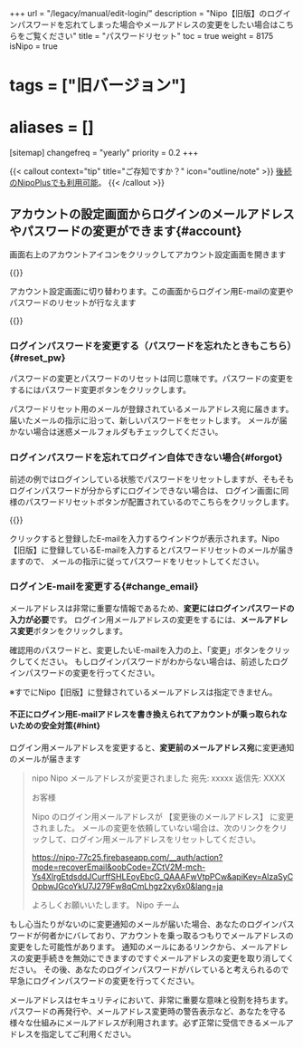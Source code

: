 +++
url = "/legacy/manual/edit-login/"
description = "Nipo【旧版】のログインパスワードを忘れてしまった場合やメールアドレスの変更をしたい場合はこちらをご覧ください"
title = "パスワードリセット"
toc = true
weight = 8175
isNipo = true
# tags = ["旧バージョン"]
# aliases = []
[sitemap]
  changefreq = "yearly"
  priority = 0.2
+++

{{< callout context="tip" title="ご存知ですか？" icon="outline/note" >}}
[後続のNipoPlusでも利用可能](/docs/manual/account/email/#password)。
{{< /callout >}}

## アカウントの設定画面からログインのメールアドレスやパスワードの変更ができます{#account}

画面右上のアカウントアイコンをクリックしてアカウント設定画面を開きます

{{<iTablet filename="accountSetting" msg="右上のボタンをクリック"  alice="ok">}}

アカウント設定画面に切り替わります。この画面からログイン用E-mailの変更やパスワードのリセットが行なえます

{{<iTablet filename="changePw" msg="パスワードやメアドの変更ができます"  alice="ok">}}

### ログインパスワードを変更する（パスワードを忘れたときもこちら）{#reset_pw}

パスワードの変更とパスワードのリセットは同じ意味です。パスワードの変更をするにはパスワード変更ボタンをクリックします。

パスワードリセット用のメールが登録されているメールアドレス宛に届きます。
届いたメールの指示に沿って、新しいパスワードをセットします。
メールが届かない場合は迷惑メールフォルダもチェックしてください。

### ログインパスワードを忘れてログイン自体できない場合{#forgot}

前述の例ではログインしている状態でパスワードをリセットしますが、そもそもログインパスワードが分からずにログインできない場合は、
ログイン画面に同様のパスワードリセットボタンが配置されているのでこちらをクリックします。

{{<iTablet filename="forgotPassWord" msg="パスワードが分からずにログインできない場合はパスワードをリセットします"  alice="ok">}}

クリックすると登録したE-mailを入力するウインドウが表示されます。Nipo【旧版】に登録しているE-mailを入力するとパスワードリセットのメールが届きますので、
メールの指示に従ってパスワードをリセットしてください。

### ログインE-mailを変更する{#change_email}

メールアドレスは非常に重要な情報であるため、**変更にはログインパスワードの入力が必要**です。
ログイン用メールアドレスの変更をするには、**メールアドレス変更**ボタンをクリックします。

確認用のパスワードと、変更したいE-mailを入力の上、「変更」ボタンをクリックしてください。
もしログインパスワードがわからない場合は、前述したログインパスワードの変更を行ってください。

※すでにNipo【旧版】に登録されているメールアドレスは指定できません。

#### 不正にログイン用E-mailアドレスを書き換えられてアカウントが乗っ取られないための安全対策{#hint}

ログイン用メールアドレスを変更すると、**変更前のメールアドレス宛**に変更通知のメールが届きます

<blockquote>

nipo
Nipo メールアドレスが変更されました
宛先: xxxxx
返信先: XXXX

お客様

Nipo のログイン用メールアドレスが 【変更後のメールアドレス】 に変更されました。
メールの変更を依頼していない場合は、次のリンクをクリックして、ログイン用メールアドレスをリセットしてください。

https://nipo-77c25.firebaseapp.com/__auth/action?mode=recoverEmail&oobCode=ZCtV2M-mch-Ys4XlrgEtdsddJCurffSHLEoyEbcG_QAAAFwVtpPCw&apiKey=AlzaSyCOpbwJGcoYkU7J279Fw8qCmLhgz2xy6x0&lang=ja

よろしくお願いいたします。
Nipo チーム

</blockquote>

もし心当たりがないのに変更通知のメールが届いた場合、あなたのログインパスワードが何者かにバレており、アカウントを乗っ取るつもりでメールアドレスの変更をした可能性があります。
通知のメールにあるリンクから、メールアドレスの変更手続きを無効にできますのですぐメールアドレスの変更を取り消してください。
その後、あなたのログインパスワードがバレていると考えられるので早急にログインパスワードの変更を行ってください。

メールアドレスはセキュリティにおいて、非常に重要な意味と役割を持ちます。パスワードの再発行や、メールアドレス変更時の警告表示など、あなたを守る様々な仕組みにメールアドレスが利用されます。必ず正常に受信できるメールアドレスを指定してご利用ください。
